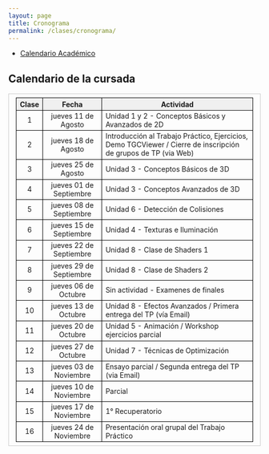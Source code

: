 ```yaml
---
layout: page
title: Cronograma
permalink: /clases/cronograma/
---
```


<style>

table {
  border-collapse: collapse;
  border-spacing: 0;
  font-size: 1em;
  border: 1px solid #CCC;
  margin: 0;
  padding: 0.5em 1em;
}

th {
 font-weight: bold;
  background-color: #F0F0F0;
  border:1px solid #000000;
}

td{
    border:1px solid #000000;
}

</style>

* [Calendario Académico](https://www.frba.utn.edu.ar/es/calendario-academico/)

## Calendario de la cursada

| Clase | Fecha              | Actividad |
|:-----:|:------------------:|-----------|
|  1    | jueves 11 de Agosto | Unidad 1 y 2 - Conceptos Básicos y Avanzados de 2D |
|  2    | jueves 18 de Agosto | Introducción al Trabajo Práctico, Ejercicios, Demo TGCViewer / Cierre de inscripción de grupos de TP (via Web) |
|  3    | jueves 25 de Agosto | Unidad 3 - Conceptos Básicos de 3D |
|  4    | jueves 01 de Septiembre | Unidad 3 - Conceptos Avanzados de 3D |
|  5    | jueves 08 de Septiembre | Unidad 6 - Detección de Colisiones |
|  6    | jueves 15 de Septiembre | Unidad 4 - Texturas e Iluminación |
|  7    | jueves 22 de Septiembre | Unidad 8 - Clase de Shaders 1 |
|  8    | jueves 29 de Septiembre | Unidad 8 - Clase de Shaders 2 |
|  9    | jueves 06 de Octubre  | Sin actividad - Examenes de finales |
| 10    | jueves 13 de Octubre  | Unidad 8 - Efectos Avanzados / Primera entrega del TP (vía Email) |
| 11    | jueves 20 de Octubre  | Unidad 5 - Animación / Workshop ejercicios parcial |
| 12    | jueves 27 de Octubre  | Unidad 7 - Técnicas de Optimización |
| 13    | jueves 03 de Noviembre | Ensayo parcial / Segunda entrega del TP (via Email) |
| 14    | jueves 10 de Noviembre | Parcial |
| 15    | jueves 17 de Noviembre | 1° Recuperatorio |
| 16    | jueves 24 de Noviembre | Presentación oral grupal del Trabajo Práctico |
